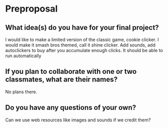 # Preproposal

## What idea(s) do you have for your final project?

I would like to make a limited version of the classic game, cookie clicker. I would make it smash bros themed, call it shine clicker. Add sounds, add autoclickers to buy after you accumulate enough clicks. It should be able to run automatically

## If you plan to collaborate with one or two classmates, what are their names?

No plans there.

## Do you have any questions of your own?

Can we use web resources like images and sounds if we credit them?

